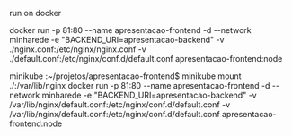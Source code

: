run on docker

docker run -p 81:80 --name apresentacao-frontend -d --network minharede -e "BACKEND_URI=apresentacao-backend" -v ./nginx.conf:/etc/nginx/nginx.conf -v ./default.conf:/etc/nginx/conf.d/default.conf apresentacao-frontend:node 


minikube
:~/projetos/apresentacao-frontend$ minikube mount ./:/var/lib/nginx
docker run -p 81:80 --name apresentacao-frontend -d --network minharede -e "BACKEND_URI=apresentacao-backend" -v /var/lib/nginx/default.conf:/etc/nginx/conf.d/default.conf -v /var/lib/nginx/default.conf:/etc/nginx/conf.d/default.conf apresentacao-frontend:node
